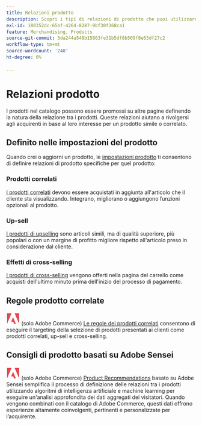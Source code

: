 ```yaml
---
title: Relazioni prodotto
description: Scopri i tipi di relazioni di prodotto che puoi utilizzare per promuovere i prodotti ad acquirenti mirati.
exl-id: 180352dc-65bf-4264-8287-9bf30f368ca1
feature: Merchandising, Products
source-git-commit: 5da244a548b15863fe31b5df8b509f8e63df27c2
workflow-type: tm+mt
source-wordcount: '248'
ht-degree: 0%

---
```


# Relazioni prodotto

I prodotti nel catalogo possono essere promossi su altre pagine definendo la natura della relazione tra i prodotti. Queste relazioni aiutano a rivolgersi agli acquirenti in base al loro interesse per un prodotto simile o correlato.

## Definito nelle impostazioni del prodotto

Quando crei o aggiorni un prodotto, le [impostazioni prodotto](../catalog/product-create.md#product-settings) ti consentono di definire relazioni di prodotto specifiche per quel prodotto:

### Prodotti correlati

[I prodotti correlati](../catalog/related-products-up-sells-cross-sells.md#related-products) devono essere acquistati in aggiunta all&#39;articolo che il cliente sta visualizzando. Integrano, migliorano o aggiungono funzioni opzionali al prodotto.

### Up-sell

[I prodotti di upselling](../catalog/related-products-up-sells-cross-sells.md#up-sells) sono articoli simili, ma di qualità superiore, più popolari o con un margine di profitto migliore rispetto all&#39;articolo preso in considerazione dal cliente.

### Effetti di cross-selling

[I prodotti di cross-selling](../catalog/related-products-up-sells-cross-sells.md#cross-sells) vengono offerti nella pagina del carrello come acquisti dell&#39;ultimo minuto prima dell&#39;inizio del processo di pagamento.

## Regole prodotto correlate

![Adobe Commerce](../assets/adobe-logo.svg) (solo Adobe Commerce) [Le regole dei prodotti correlati](product-related-rules.md) consentono di eseguire il targeting della selezione di prodotti presentati ai clienti come prodotti correlati, up-sell e cross-selling.

## Consigli di prodotto basati su Adobe Sensei

![Adobe Commerce](../assets/adobe-logo.svg) (solo Adobe Commerce) [Product Recommendations](https://experienceleague.adobe.com/docs/commerce/product-recommendations/overview.html) basato su Adobe Sensei semplifica il processo di definizione delle relazioni tra i prodotti utilizzando algoritmi di intelligenza artificiale e machine learning per eseguire un&#39;analisi approfondita dei dati aggregati dei visitatori. Quando vengono combinati con il catalogo di Adobe Commerce, questi dati offrono esperienze altamente coinvolgenti, pertinenti e personalizzate per l’acquirente.
